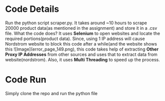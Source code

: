 <h1>Code Details</h1>
Run the python script scraper.py. It takes around ~10 hours to scrape 20000 product data(as mentioned in the assignment) and store it in a .csv file. 
What the code does?
It uses <b>Selenium</b> to open websites and locate the required portions(product data). Since, using 1 IP address will cause Nordstrom website to block this code after a while(and the website shows this ![Image](error_page_149.png), this code takes help of extracting  <b>Other Proxy IP Addresses</b>  from other sources and uses that to extract data from website(nordstrom). 
Also, it uses <b>Multi Threading</b> to speed up the process. 
<h1>Code Run</h1>
Simply clone the repo and run the python file
